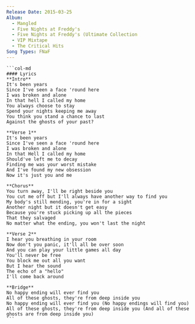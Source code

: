 ```yaml
---
Release Date: 2015-03-25
Album:
  - Mangled
  - Five Nights at Freddy's
  - Five Nights at Freddy's (Ultimate Collection
  - VIP Mixtape
  - The Critical Hits
Song Types: FNaF
---
```


````col
```col-md
#### Lyrics
**Intro**
It's been years
Since I've seen a face 'round here
I was broken and alone
In that hell I called my home
You always choose to stay
Spend your nights keeping me away
You think you stand a chance to last
Against the ghosts of your past?

**Verse 1**
It's been years
Since I've seen a face 'round here
I was broken and alone
In that Hell I called my home
Should've left me to decay
Finding me was your worst mistake
And I've found my new obsession
Now it's just you and me

**Chorus**
You turn away, I'll be right beside you
You cut me off but I'll always have another way to find you
My body's still mending, you're in for a sight
Another night but it doesn't get easy
Because you're stuck picking up all the pieces
That they salvaged
No matter what the ending, you won't last the night

**Verse 2**
I hear you breathing in your room
Now don't you panic, it'll all be over soon
And you can play your little games all day
You'll never be free
You block me out all you want
But I hear the sound
The echo of a "hello"
I'll come back around

**Bridge**
No happy ending will ever find you
All of these ghosts, they're from deep inside you
No happy ending will ever find you (No happy endings will find you)
All of these ghosts, they're from deep inside you (And all of these ghosts are from deep inside you)
```
````